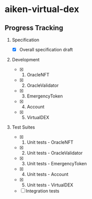 # aiken-virtual-dex

## Progress Tracking

1. Specification

   - [x] Overall specification draft

2. Development

   - [x] 1. OracleNFT
   - [x] 2. OracleValidator
   - [x] 3. EmergencyToken
   - [x] 4. Account
   - [x] 5. VirtualDEX

3. Test Suites

   - [x] 1. Unit tests - OracleNFT
   - [x] 2. Unit tests - OracleValidator
   - [x] 3. Unit tests - EmergencyToken
   - [x] 4. Unit tests - Account
   - [x] 5. Unit tests - VirtualDEX
   - [ ] Integration tests
